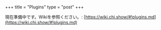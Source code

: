 +++
title = "Plugins"
type = "post"
+++

現在準備中です。Wikiを参照ください。: [https://wiki.chi.show/#!plugins.md](https://wiki.chi.show/#!plugins.md)
